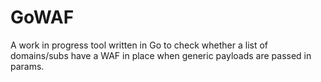 # GoWAF
A work in progress tool written in Go to check whether a list of domains/subs have a WAF in place when generic payloads are passed in params.
